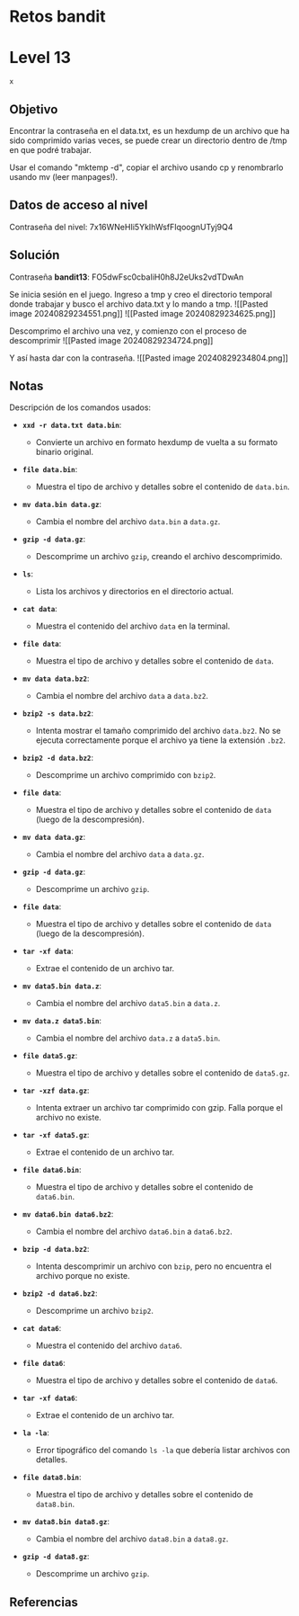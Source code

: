 # Retos bandit

# Level 13
	x
## Objetivo
Encontrar la contraseña en el data.txt, es un hexdump de un archivo que ha sido comprimido varias veces,  se puede crear un directorio dentro de /tmp en que podré trabajar.

Usar el comando "mktemp -d", copiar el  archivo usando cp y renombrarlo usando mv (leer manpages!).
## Datos de acceso al nivel
Contraseña del nivel: 7x16WNeHIi5YkIhWsfFIqoognUTyj9Q4

## Solución
Contraseña **bandit13**: FO5dwFsc0cbaIiH0h8J2eUks2vdTDwAn

Se inicia sesión en el juego.
Ingreso a tmp y creo el directorio temporal donde trabajar y  busco el archivo data.txt y lo mando a tmp.
![[Pasted image 20240829234551.png]]
![[Pasted image 20240829234625.png]]

Descomprimo el archivo una vez, y comienzo con el proceso de descomprimir  ![[Pasted image 20240829234724.png]]

Y así hasta dar con la contraseña.
![[Pasted image 20240829234804.png]]

## Notas
Descripción de los comandos usados:

- **`xxd -r data.txt data.bin`**:
    
    - Convierte un archivo en formato hexdump de vuelta a su formato binario original.
- **`file data.bin`**:
    
    - Muestra el tipo de archivo y detalles sobre el contenido de `data.bin`.
- **`mv data.bin data.gz`**:
    
    - Cambia el nombre del archivo `data.bin` a `data.gz`.
- **`gzip -d data.gz`**:
    
    - Descomprime un archivo `gzip`, creando el archivo descomprimido.
- **`ls`**:
    
    - Lista los archivos y directorios en el directorio actual.
- **`cat data`**:
    
    - Muestra el contenido del archivo `data` en la terminal.
- **`file data`**:
    
    - Muestra el tipo de archivo y detalles sobre el contenido de `data`.
- **`mv data data.bz2`**:
    
    - Cambia el nombre del archivo `data` a `data.bz2`.
- **`bzip2 -s data.bz2`**:
    
    - Intenta mostrar el tamaño comprimido del archivo `data.bz2`. No se ejecuta correctamente porque el archivo ya tiene la extensión `.bz2`.
- **`bzip2 -d data.bz2`**:
    
    - Descomprime un archivo comprimido con `bzip2`.
- **`file data`**:
    
    - Muestra el tipo de archivo y detalles sobre el contenido de `data` (luego de la descompresión).
- **`mv data data.gz`**:
    
    - Cambia el nombre del archivo `data` a `data.gz`.
- **`gzip -d data.gz`**:
    
    - Descomprime un archivo `gzip`.
- **`file data`**:
    
    - Muestra el tipo de archivo y detalles sobre el contenido de `data` (luego de la descompresión).
- **`tar -xf data`**:
    
    - Extrae el contenido de un archivo tar.
- **`mv data5.bin data.z`**:
    
    - Cambia el nombre del archivo `data5.bin` a `data.z`.
- **`mv data.z data5.bin`**:
    
    - Cambia el nombre del archivo `data.z` a `data5.bin`.
- **`file data5.gz`**:
    
    - Muestra el tipo de archivo y detalles sobre el contenido de `data5.gz`.
- **`tar -xzf data.gz`**:
    
    - Intenta extraer un archivo tar comprimido con gzip. Falla porque el archivo no existe.
- **`tar -xf data5.gz`**:
    
    - Extrae el contenido de un archivo tar.
- **`file data6.bin`**:
    
    - Muestra el tipo de archivo y detalles sobre el contenido de `data6.bin`.
- **`mv data6.bin data6.bz2`**:
    
    - Cambia el nombre del archivo `data6.bin` a `data6.bz2`.
- **`bzip -d data.bz2`**:
    
    - Intenta descomprimir un archivo con `bzip`, pero no encuentra el archivo porque no existe.
- **`bzip2 -d data6.bz2`**:
    
    - Descomprime un archivo `bzip2`.
- **`cat data6`**:
    
    - Muestra el contenido del archivo `data6`.
- **`file data6`**:
    
    - Muestra el tipo de archivo y detalles sobre el contenido de `data6`.
- **`tar -xf data6`**:
    
    - Extrae el contenido de un archivo tar.
- **`la -la`**:
    
    - Error tipográfico del comando `ls -la` que debería listar archivos con detalles.
- **`file data8.bin`**:
    
    - Muestra el tipo de archivo y detalles sobre el contenido de `data8.bin`.
- **`mv data8.bin data8.gz`**:
    
    - Cambia el nombre del archivo `data8.bin` a `data8.gz`.
- **`gzip -d data8.gz`**:
    
    - Descomprime un archivo `gzip`.


## Referencias


